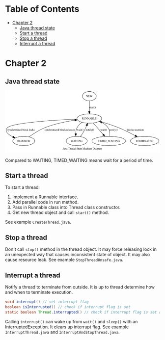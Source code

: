 Table of Contents
=================

   * [Chapter 2](#chapter-2)
      * [Java thread state](#java-thread-state)
      * [Start a thread](#start-a-thread)
      * [Stop a thread](#stop-a-thread)
      * [Interrupt a thread](#interrupt-a-thread)


# Chapter 2


## Java thread state
![Thread State Machine](thread_state_machine.png)

Compared to WAITING, TIMED_WAITING means wait for a period of time.


## Start a thread
To start a thread:
1. Implement a Runnable interface.
1. Add parallel code in run method.
1. Pass in Runnable class into Thread class constructor.
1. Get new thread object and call `start()` method.

See example `CreateThread.java`.



## Stop a thread
Don't call `stop()` method in the thread object. It may force releasing lock in an unexpected way that causes inconsistent state of object. It may also cause resource leak. See example `StopThreadUnsafe.java`.


## Interrupt a thread
Notify a thread to terminate from outside. It is up to thread determine how and when to terminate execution.

```Java
void interrupt() // set interrupt flag
boolean isInterrupted() // check if interrupt flag is set
static boolean Thread.interrupted() // check if interrupt flag is set and clear interrupt state
```

Calling `interrupt()` can wake up from `wait()` and `sleep()` with an InterruptedException. It clears up interrupt flag. See example `InterruptThread.java` and `InterruptAndStopThread.java`.
